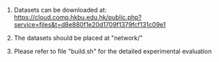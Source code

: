 1. Datasets can be downloaded at: https://cloud.comp.hkbu.edu.hk/public.php?service=files&t=d8e880f1e20d1709f1379fcf131c09e1
   
2. The datasets should be placed at "network/"
   
3. Please refer to file "build.sh" for the detailed experimental evaluation
